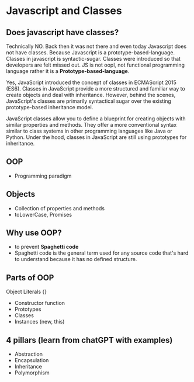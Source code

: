# Javascript and Classes

## Does javascript have classes?
Technically NO. Back then it was not there and even today Javascript does not have classes. Because Javascript is a prototype-based-language. Classes in javascript is syntactic-sugar. Classes were introduced so that developers are felt missed out. JS is not oopl, not functional programming language rather it is a **Prototype-based-language**.

Yes, JavaScript introduced the concept of classes in ECMAScript 2015 (ES6). Classes in JavaScript provide a more structured and familiar way to create objects and deal with inheritance. However, behind the scenes, JavaScript's classes are primarily syntactical sugar over the existing prototype-based inheritance model.

JavaScript classes allow you to define a blueprint for creating objects with similar properties and methods. They offer a more conventional syntax similar to class systems in other programming languages like Java or Python. Under the hood, classes in JavaScript are still using prototypes for inheritance.

## OOP
- Programming paradigm

## Objects
- Collection of properties and methods
- toLowerCase, Promises

## Why use OOP?
- to prevent **Spaghetti code**
- Spaghetti code is the general term used for any source code that's hard to understand because it has no defined structure.

## Parts of OOP
Object Literals {}

- Constructor function
- Prototypes
- Classes
- Instances (new, this)

## 4 pillars (learn from chatGPT with examples)
- Abstraction
- Encapsulation
- Inheritance
- Polymorphism